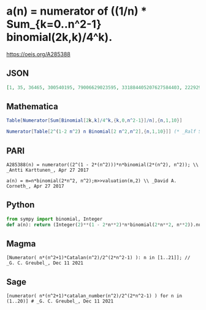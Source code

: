# a\(n\) \= numerator of \(\(1/n\) \* Sum\_\{k\=0\.\.n^2\-1\} binomial\(2k,k\)/4^k\)\.
https://oeis.org/A285388
## JSON
```JSON
[1, 35, 36465, 300540195, 79006629023595, 331884405207627584403, 22292910726608249789889125025, 11975573020964041433067793888190275875, 411646257111422564507234009694940786177843149765, 56592821660064550728377610673427602421565368547133335525825]
```
## Mathematica
```Mathematica
Table[Numerator[Sum[Binomial[2k,k]/4^k,{k,0,n^2-1}]/n],{n,1,10}]
```
```Mathematica
Numerator[Table[2^(1-2 n^2) n Binomial[2 n^2,n^2],{n,1,10}]] (* _Ralf Steiner_, Apr 22 2017 *)
```
## PARI
```PARI
A285388(n) = numerator((2^(1 - 2*(n^2)))*n*binomial(2*(n^2), n^2)); \\ _Antti Karttunen_, Apr 27 2017
```
```PARI
a(n) = m=n*binomial(2*n^2, n^2);m>>valuation(m,2) \\ _David A. Corneth_, Apr 27 2017
```
## Python
```Python
from sympy import binomial, Integer
def a(n): return (Integer(2)**(1 - 2*n**2)*n*binomial(2*n**2, n**2)).numerator() # _Indranil Ghosh_, Apr 27 2017
```
## Magma
```Magma
[Numerator( n*(n^2+1)*Catalan(n^2)/2^(2*n^2-1) ): n in [1..21]]; // _G. C. Greubel_, Dec 11 2021
```
## Sage
```Sage
[numerator( n*(n^2+1)*catalan_number(n^2)/2^(2*n^2-1) ) for n in (1..20)] # _G. C. Greubel_, Dec 11 2021
```
